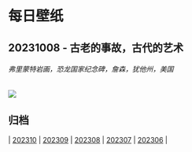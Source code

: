 # 每日壁纸

## 20231008 - 古老的事故，古代的艺术

###### 弗里蒙特岩画，恐龙国家纪念碑，詹森，犹他州，美国

![](https://www.bing.com/th?id=OHR.FremontPetroglyph_ZH-CN5736573545_UHD.jpg)

## 归档

| [202310](/202310/README.md)
| [202309](/202309/README.md)
| [202308](/202308/README.md)
| [202307](/202307/README.md)
| [202306](/202306/README.md)
|